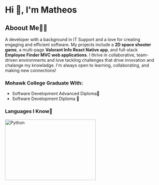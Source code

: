 # Hi 👋, I'm Matheos

## Aboout Me👨‍💻
A developer with a background in IT Support and a love for creating engaging and efficient software.
My projects include a **2D space shooter game**, a multi-page **Valorant Info React Native app**, and full-stack **Employee Finder MVC web applications**. 
I thrive in collaborative, team-driven environments and love tackling challenges that drive innovation and chalange my knowladge.
I'm always open to learning, collaborating, and making new connections!

### Mohawk College Graduate With:
-  Software Development Advanced Diploma📜
-  Software Development Diploma 📃

### Languages I Know💬
<img src="https://github.com/user-attachments/assets/5f2d8771-7220-4d2a-971e-e88487d4262f" alt="Python" width="300" height="200">


